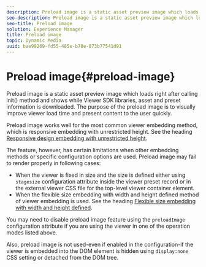 ```yaml
---
description: Preload image is a static asset preview image which loads right after calling init() method and shows while Viewer SDK libraries, asset and preset information is downloaded. The purpose of the preload image is to visually improve viewer load time and present content to the user quickly.
seo-description: Preload image is a static asset preview image which loads right after calling init() method and shows while Viewer SDK libraries, asset and preset information is downloaded. The purpose of the preload image is to visually improve viewer load time and present content to the user quickly.
seo-title: Preload image
solution: Experience Manager
title: Preload image
topic: Dynamic Media
uuid: bae99269-fd55-485e-b78e-873b77541d91
---
```


# Preload image{#preload-image}

Preload image is a static asset preview image which loads right after calling init() method and shows while Viewer SDK libraries, asset and preset information is downloaded. The purpose of the preload image is to visually improve viewer load time and present content to the user quickly.

Preload image works well for the most common viewer embedding method, which is responsive embedding with unrestricted height. See the heading [Responsive design embedding with unrestricted height](../../c-html5-aem-asset-viewers/c-html5-aem-carousel/c-html5-aem-carousel.md#concept-b44f1df3c1c64d4e8b5565e7736bf95e).

The feature, however, has certain limitations when other embedding methods or specific configuration options are used. Preload image may fail to render properly in following cases:

* When the viewer is fixed in size and the size is defined either using `stagesize` configuration attribute inside the viewer preset record or in the external viewer CSS file for the top-level viewer container element. 
* When the flexible size embedding with width and height defined method of viewer embedding is used. See the heading [Flexible size embedding with width and height defined](../../c-html5-aem-asset-viewers/c-html5-aem-interactive-images/c-html5-aem-interactive-images.md#section-6bb5d3c502544ad18a58eafe12a13435).

You may need to disable preload image feature using the `preloadImage` configuration attribute if you are using the viewer in one of the operation modes listed above.

Also, preload image is not used-even if enabled in the configuration-if the viewer is embedded into the DOM element is hidden using `display:none` CSS setting or detached from the DOM tree. 
